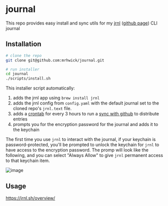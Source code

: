 # journal

This repo provides easy install and sync utils for my [jrnl](https://jrnl.sh/) ([github page](https://github.com/jrnl-org/jrnl)) CLI journal

## Installation

```bash
# clone the repo
git clone git@github.com:mrhwick/journal.git

# run installer
cd journal
./scripts/install.sh
```

This installer script automatically:

1. adds the jrnl app using `brew install jrnl`
2. adds the jrnl config from `config.yaml` with the default journal set to the cloned repo's `jrnl.text` file.
3. adds a [crontab](https://github.com/mrhwick/journal/blob/master/scripts/synccrontemplate) for every 3 hours to run a [sync with github](https://github.com/mrhwick/journal/blob/master/scripts/gitsyncertemplate.sh) to distribute entries
4. prompts you for the encryption password for the journal and adds it to the keychain

The first time you use `jrnl` to interact with the journal, if your keychain is password-protected, you'll be prompted to unlock the keychain for `jrnl` to have access to the encryption password. The promp will look like the following, and you can select "Always Allow" to give `jrnl` permanent access to that keychain item.

![image](https://user-images.githubusercontent.com/865759/75916715-d7c4f980-5e26-11ea-9742-e2e0016b27d7.png)


## Usage

https://jrnl.sh/overview/
